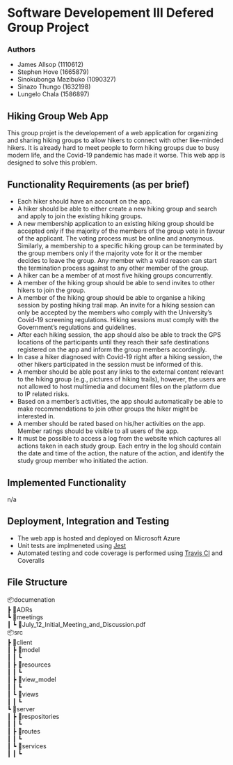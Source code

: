 # Software Developement III Defered Group Project

### Authors
- James Allsop (1110612)
- Stephen Hove (1665879)
- Sinokubonga Mazibuko (1090327)
- Sinazo Thungo (1632198)
- Lungelo Chala (1586897)  

## Hiking Group Web App

This group projet is the developement of a web application for organizing and sharing hiking groups to allow hikers to connect with other like-minded hikers. It is already hard to meet people to form hiking groups due to busy modern life, and the Covid-19 pandemic has made it worse. This web app is designed to solve this problem.

## Functionality Requirements (as per brief)

- Each hiker should have an account on the app.
- A hiker should be able to either create a new hiking group and search and apply to join the existing hiking groups.
- A new membership application to an existing hiking group should be accepted only if the majority of the members of the group vote in favour of the applicant. The voting process must be online and anonymous. Similarly, a membership to a specific hiking group can be terminated by the group members only if the majority vote for it or the member decides to leave the group. Any member with a valid reason can start the termination process against to any other member of the group.
- A hiker can be a member of at most five hiking groups concurrently. 
- A member of the hiking group should be able to send invites to other hikers to join the group.
- A member of the hiking group should be able to organise a hiking session by posting hiking trail map. An invite for a hiking session can only be accepted by the members who comply with the University’s Covid-19 screening regulations. Hiking sessions must comply with the Government’s regulations and guidelines.
- After each hiking session, the app should also be able to track the GPS locations of the participants until they reach their safe destinations registered on the app and inform the group members accordingly.
- In case a hiker diagnosed with Covid-19 right after a hiking session, the other hikers participated in the session must be informed of this.
- A member should be able post any links to the external content relevant to the hiking group (e.g., pictures of hiking trails), however, the users are not allowed to host multimedia and document files on the platform due to IP related risks.
- Based on a member’s activities, the app should automatically be able to make recommendations to join other groups the hiker might be interested in.
- A member should be rated based on his/her activities on the app. Member ratings should be visible to all users of the app.
- It must be possible to access a log from the website which captures all actions taken in each study group. Each entry in the log should contain the date and time of the action, the nature of the action, and identify the study group member who initiated the action.

## Implemented Functionality
n/a  

## Deployment, Integration and Testing
- The web app is hosted and deployed on Microsoft Azure
- Unit tests are implmeneted using [Jest](https://jestjs.io/)
- Automated testing and code coverage is performed using [Travis CI](https://travis-ci.org/) and Coveralls

## File Structure
📦documenation  
 ┣ 📂ADRs  
 ┗ 📂meetings  
 ┃ ┗ 📜July_12_Initial_Meeting_and_Discussion.pdf  
📦src  
 ┣ 📂client  
 ┃ ┣ 📂model  
 ┃ ┃ ┗   
 ┃ ┣ 📂resources  
 ┃ ┃ ┗   
 ┃ ┣ 📂view_model  
 ┃ ┃ ┗   
 ┃ ┗ 📂views  
 ┃ ┃ ┗   
 ┗ 📂server  
 ┃ ┣ 📂respositories  
 ┃ ┃ ┗   
 ┃ ┣ 📂routes  
 ┃ ┃ ┗   
 ┃ ┗ 📂services  
 ┃ ┃ ┗   